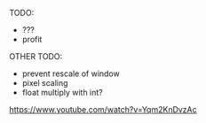 TODO:

- ???
- profit

OTHER TODO:

- prevent rescale of window
- pixel scaling
- float multiply with int?

https://www.youtube.com/watch?v=Yqm2KnDvzAc
